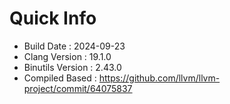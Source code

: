 # Quick Info
* Build Date : 2024-09-23
* Clang Version : 19.1.0
* Binutils Version : 2.43.0
* Compiled Based : https://github.com/llvm/llvm-project/commit/64075837
